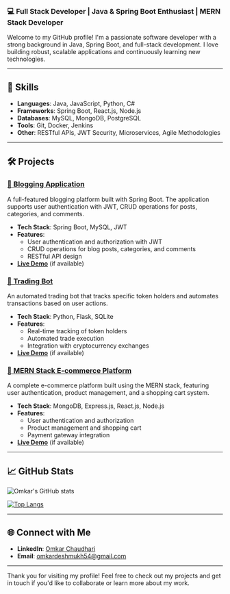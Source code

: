 ### 💻 Full Stack Developer | Java & Spring Boot Enthusiast | MERN Stack Developer

Welcome to my GitHub profile! I'm a passionate software developer with a strong background in Java, Spring Boot, and full-stack development. I love building robust, scalable applications and continuously learning new technologies.

---

## 🚀 Skills

- **Languages**: Java, JavaScript, Python, C#
- **Frameworks**: Spring Boot, React.js, Node.js
- **Databases**: MySQL, MongoDB, PostgreSQL
- **Tools**: Git, Docker, Jenkins
- **Other**: RESTful APIs, JWT Security, Microservices, Agile Methodologies

---

## 🛠️ Projects

### [🔗 Blogging Application](https://github.com/OmkarC108/BloggingApp)
A full-featured blogging platform built with Spring Boot. The application supports user authentication with JWT, CRUD operations for posts, categories, and comments.

- **Tech Stack**: Spring Boot, MySQL, JWT
- **Features**:
  - User authentication and authorization with JWT
  - CRUD operations for blog posts, categories, and comments
  - RESTful API design
- **[Live Demo](#)** (if available)

### [🔗 Trading Bot](https://github.com/OmkarC108/TradingBot)
An automated trading bot that tracks specific token holders and automates transactions based on user actions.

- **Tech Stack**: Python, Flask, SQLite
- **Features**:
  - Real-time tracking of token holders
  - Automated trade execution
  - Integration with cryptocurrency exchanges
- **[Live Demo](#)** (if available)

### [🔗 MERN Stack E-commerce Platform](https://github.com/OmkarC108/MERN-Ecommerce)
A complete e-commerce platform built using the MERN stack, featuring user authentication, product management, and a shopping cart system.

- **Tech Stack**: MongoDB, Express.js, React.js, Node.js
- **Features**:
  - User authentication and authorization
  - Product management and shopping cart
  - Payment gateway integration
- **[Live Demo](#)** (if available)

---

## 📈 GitHub Stats

![Omkar's GitHub stats](https://github-readme-stats.vercel.app/api?username=OmkarC108&show_icons=true&theme=radical)

[![Top Langs](https://github-readme-stats.vercel.app/api/top-langs/?username=OmkarC108&layout=compact&theme=radical)](https://github.com/anuraghazra/github-readme-stats)

---

## 🌐 Connect with Me

- **LinkedIn**: [Omkar Chaudhari](https://www.linkedin.com/in/omkarchaudhari)
- **Email**: omkardeshmukh54@gmail.com

---

Thank you for visiting my profile! Feel free to check out my projects and get in touch if you'd like to collaborate or learn more about my work.

<!---
OmkarC108/OmkarC108 is a ✨ special ✨ repository because its `README.md` (this file) appears on your GitHub profile.
You can click the Preview link to take a look at your changes.
--->
